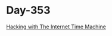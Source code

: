 # Day-353

[Hacking with The Internet Time Machine](https://youtu.be/YqHRBUHAe5I?si=XVAVjuSPXmb21kvZ)
